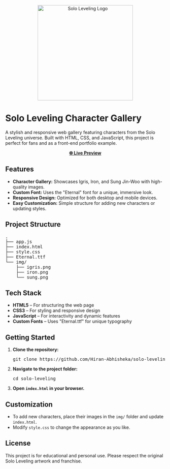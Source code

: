 <p align="center">
  <img src="https://static.wikia.nocookie.net/solo-leveling/images/e/e6/Site-logo.png/revision/latest?cb=20240811163630" alt="Solo Leveling Logo" width="300"/>
</p>

<h1>Solo Leveling Character Gallery</h1>

<p>
  A stylish and responsive web gallery featuring characters from the Solo Leveling universe. Built with HTML, CSS, and JavaScript, this project is perfect for fans and as a front-end portfolio example.
</p>

<p align="center">
  <a href="https://hiran-abhisheka.github.io/solo-leveling/" target="_blank"><strong>🌐 Live Preview</strong></a>
</p>

<h2>Features</h2>
<ul>
  <li><strong>Character Gallery:</strong> Showcases Igris, Iron, and Sung Jin-Woo with high-quality images.</li>
  <li><strong>Custom Font:</strong> Uses the "Eternal" font for a unique, immersive look.</li>
  <li><strong>Responsive Design:</strong> Optimized for both desktop and mobile devices.</li>
  <li><strong>Easy Customization:</strong> Simple structure for adding new characters or updating styles.</li>
</ul>

<h2>Project Structure</h2>
<pre>
.
├── app.js
├── index.html
├── style.css
├── Eternal.ttf
└── img/
    ├── igris.png
    ├── iron.png
    └── sung.png
</pre>

<h2>Tech Stack</h2>
<ul>
  <li><strong>HTML5</strong> – For structuring the web page</li>
  <li><strong>CSS3</strong> – For styling and responsive design</li>
  <li><strong>JavaScript</strong> – For interactivity and dynamic features</li>
  <li><strong>Custom Fonts</strong> – Uses "Eternal.ttf" for unique typography</li>
</ul>

<h2>Getting Started</h2>
<ol>
  <li><strong>Clone the repository:</strong>
    <pre>git clone https://github.com/Hiran-Abhisheka/solo-leveling.git</pre>
  </li>
  <li><strong>Navigate to the project folder:</strong>
    <pre>cd solo-leveling</pre>
  </li>
  <li><strong>Open <code>index.html</code> in your browser.</strong></li>
</ol>

<h2>Customization</h2>
<ul>
  <li>To add new characters, place their images in the <code>img/</code> folder and update <code>index.html</code>.</li>
  <li>Modify <code>style.css</code> to change the appearance as you like.</li>
</ul>

<h2>License</h2>
<p>
  This project is for educational and personal use. Please respect the original Solo Leveling artwork and franchise.
</p>
